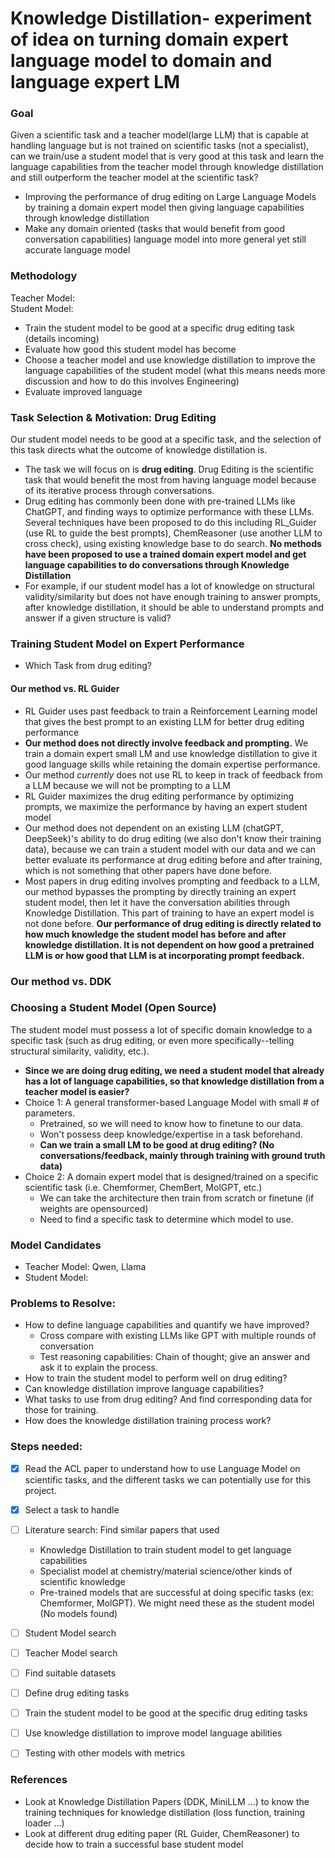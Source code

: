 # Knowledge Distillation- experiment of idea on turning domain expert language model to domain and language expert LM 

### Goal  
Given a scientific task and a teacher model(large LLM) that is capable at handling language but is not trained on scientific tasks (not a specialist), can we train/use a student model that is very good at this task and learn the language capabilities from the teacher model through knowledge distillation and still outperform the teacher model at the scientific task?  
- Improving the performance of drug editing on Large Language Models by training a domain expert model then giving language capabilities through knowledge distillation 
- Make any domain oriented (tasks that would benefit from good conversation capabilities) language model into more general yet still accurate language model 

### Methodology 
Teacher Model:    
Student Model:  
- Train the student model to be good at a specific drug editing task (details incoming) 
- Evaluate how good this student model has become   
- Choose a teacher model and use knowledge distillation to improve the language capabilities of the student model (what this means needs more discussion and how to do this involves Engineering) 
- Evaluate improved language  

### Task Selection & Motivation: Drug Editing
Our student model needs to be good at a specific task, and the selection of this task directs what the outcome of knowledge distillation is.  
- The task we will focus on is **drug editing**. Drug Editing is the scientific task that would benefit the most from having language model because of its iterative process through conversations. 
- Drug editing has commonly been done with pre-trained LLMs like ChatGPT, and finding ways to optimize performance with these LLMs. Several techniques have been proposed to do this including RL_Guider (use RL to guide the best prompts), ChemReasoner (use another LLM to cross check), using existing knowledge base to do search. **No methods have been proposed to use a trained domain expert model and get language capabilities to do conversations through Knowledge Distillation** 
- For example, if our student model has a lot of knowledge on structural validity/similarity but does not have enough training to answer prompts, after knowledge distillation, it should be able to understand prompts and answer if a given structure is valid? 
  
### Training Student Model on Expert Performance 
- Which Task from drug editing?   

#### Our method vs. RL Guider 
- RL Guider uses past feedback to train a Reinforcement Learning model that gives the best prompt to an existing LLM for better drug editing performance 
- **Our method does not directly involve feedback and prompting.** We train a domain expert small LM and use knowledge distillation to give it good language skills while retaining the domain expertise performance. 
- Our method *currently* does not use RL to keep in track of feedback from a LLM because we will not be prompting to a LLM 
- RL Guider maximizes the drug editing performance by optimizing prompts, we maximize the performance by having an expert student model 
- Our method does not dependent on an existing LLM (chatGPT, DeepSeek)'s ability to do drug editing (we also don't know their training data), because we can train a student model with our data and we can better evaluate its performance at drug editing before and after training, which is not something that other papers have done before. 
- Most papers in drug editing involves prompting and feedback to a LLM, our method bypasses the prompting by directly training an expert student model, then let it have the conversation abilities through Knowledge Distillation. This part of training to have an expert model is not done before. **Our performance of drug editing is directly related to how much knowledge the student model has before and after knowledge distillation. It is not dependent on how good a pretrained LLM is or how good that LLM is at incorporating prompt feedback.**  
  
### Our method vs. DDK 


### Choosing a Student Model (Open Source)   
The student model must possess a lot of specific domain knowledge to a specific task (such as drug editing, or even more specifically--telling structural similarity, validity, etc.).   
 
- **Since we are doing drug editing, we need a student model that already has a lot of language capabilities, so that knowledge distillation from a teacher model is easier?**   
- Choice 1: A general transformer-based Language Model with small # of parameters. 
    - Pretrained, so we will need to know how to finetune to our data. 
    - Won't possess deep knowledge/expertise in a task beforehand.  
    - **Can we train a small LM to be good at drug editing? (No conversations/feedback, mainly through training with ground truth data)** 
- Choice 2: A domain expert model that is designed/trained on a specific scientific task (i.e. Chemformer, ChemBert, MolGPT, etc.)
    - We can take the architecture then train from scratch or finetune (if weights are opensourced)
    - Need to find a specific task to determine which model to use. 
  
### Model Candidates 
- Teacher Model: Qwen, Llama
- Student Model: 
  
### Problems to Resolve: 
- How to define language capabilities and quantify we have improved? 
    - Cross compare with existing LLMs like GPT with multiple rounds of conversation 
    - Test reasoning capabilities: Chain of thought; give an answer and ask it to explain the process. 
- How to train the student model to perform well on drug editing? 
- Can knowledge distillation improve language capabilities? 
- What tasks to use from drug editing? And find corresponding data for those for training. 
- How does the knowledge distillation training process work? 


### Steps needed: 
- [x] Read the ACL paper to understand how to use Language Model on scientific tasks, and the different tasks we can potentially use for this project.   
- [x] Select a task to handle 
- [ ] Literature search: Find similar papers that used     
    - Knowledge Distillation to train student model to get language capabilities 
    - Specialist model at chemistry/material science/other kinds of scientific knowledge
    - Pre-trained models that are successful at doing specific tasks (ex: Chemformer, MolGPT). We might need these as the student model (No models found)

- [ ] Student Model search   
- [ ] Teacher Model search  
- [ ] Find suitable datasets 
- [ ] Define drug editing tasks 
- [ ] Train the student model to be good at the specific drug editing tasks 
- [ ] Use knowledge distillation to improve model language abilities 
- [ ] Testing with other models with metrics   
  
### References 
- Look at Knowledge Distillation Papers (DDK, MiniLLM ...) to know the training techniques for knowledge distillation (loss function, training loader ...)
- Look at different drug editing paper (RL Guider, ChemReasoner) to decide how to train a successful base student model 